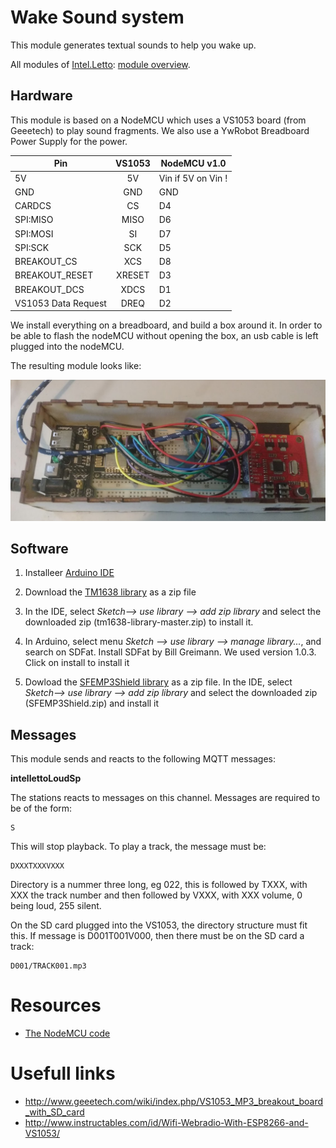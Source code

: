 # Wake Sound system

This module generates textual sounds to help you wake up.

All modules of [Intel.Letto](https://github.com/TeamScheire/intel.letto): [module overview](https://github.com/TeamScheire/intel.letto#intelletto-modules).

## Hardware

This module is based on a NodeMCU which uses a VS1053 board (from Geeetech) to play sound fragments. 
We also use a YwRobot Breadboard Power Supply for the power. 

| Pin        | VS1053           | NodeMCU v1.0  |
| ------------- |:-------------:| -----|
| 5V     | 5V | Vin if 5V on Vin ! |
| GND     | GND      |   GND |
| CARDCS | CS      |    D4 |
| SPI:MISO | MISO      |    D6 |
| SPI:MOSI | SI      |    D7 |
| SPI:SCK | SCK      |    D5 |
| BREAKOUT_CS | XCS      |    D8 |
| BREAKOUT_RESET | XRESET      |    D3 |
| BREAKOUT_DCS | XDCS      |    D1 |
| VS1053 Data Request | DREQ      |    D2 |

We install everything on a breadboard, and build a box around it. In order to be able to flash the nodeMCU without opening 
the box, an usb cable is left plugged into the nodeMCU.

The resulting module looks like:

![sound module](sound01.png)

## Software

1. Installeer [Arduino IDE](https://www.arduino.cc/en/Main/Software)

2. Download the [TM1638 library](https://drive.google.com/file/d/1I5QT2MukBGyKPgp6yOOyyVyNVsKazJKb/view?usp=sharing)
as a zip file

3. In the IDE, select *Sketch--> use library --> add zip library* and select the downloaded
zip  (tm1638-library-master.zip) to install it.

4. In Arduino, select menu *Sketch --> use library --> manage library...*, and search on 
SDFat. Install SDFat by Bill Greimann. We used version 1.0.3. Click on install to install it

5. Dowload the [SFEMP3Shield library](https://drive.google.com/file/d/1z0240bGxVDGQsvheKpqEbbXS39dFnQSy/view?usp=sharing)
as a zip file. 
In the IDE, select *Sketch--> use library --> add zip library* and select the downloaded
zip  (SFEMP3Shield.zip) and install it


## Messages
This module sends and reacts to the following MQTT messages:

**intellettoLoudSp**

The stations reacts to messages on this channel. Messages are required to be of the form:
 
 
    S 

This will stop playback. To play a track, the message must be:

    DXXXTXXXVXXX

Directory is a nummer three long, eg 022, this is followed by TXXX, with XXX the track number
and then followed by VXXX, with XXX volume, 0 being loud, 255 silent.

On the SD card plugged into the VS1053, the directory structure must fit this. If message is D001T001V000, then 
there must be on the SD card a track:

    D001/TRACK001.mp3


# Resources

* [The NodeMCU code](../alarmblanket/inteletto_wake_loudspeaker/wake_loudspeaker/)

# Usefull links

* http://www.geeetech.com/wiki/index.php/VS1053_MP3_breakout_board_with_SD_card 
* http://www.instructables.com/id/Wifi-Webradio-With-ESP8266-and-VS1053/ 



